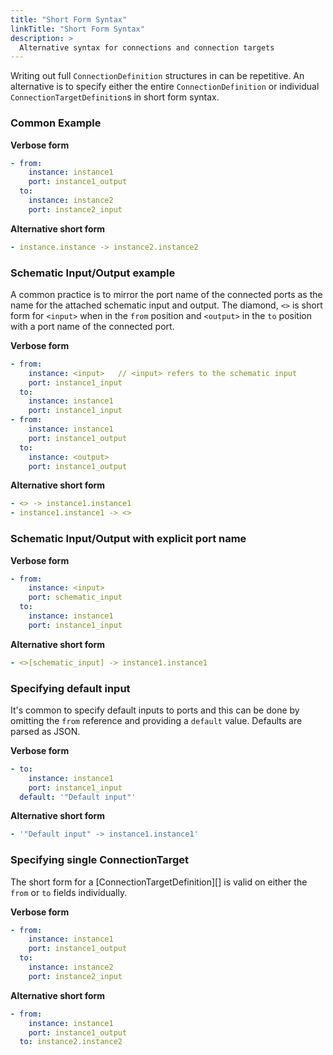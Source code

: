 ```yaml
---
title: "Short Form Syntax"
linkTitle: "Short Form Syntax"
description: >
  Alternative syntax for connections and connection targets
---
```


Writing out full `ConnectionDefinition` structures in can be repetitive. An alternative is to specify either the entire `ConnectionDefinition` or individual `ConnectionTargetDefinition`s in short form syntax.

### Common Example

**Verbose form**

```yaml
- from:
    instance: instance1
    port: instance1_output
  to:
    instance: instance2
    port: instance2_input
```

**Alternative short form**

```yaml
- instance.instance -> instance2.instance2
```

### Schematic Input/Output example

A common practice is to mirror the port name of the connected ports as the name for the attached schematic input and output. The diamond, `<>` is short form for `<input>` when in the `from` position and `<output>` in the `to` position with a port name of the connected port.

**Verbose form**

```yaml
- from:
    instance: <input>   // <input> refers to the schematic input
    port: instance1_input
  to:
    instance: instance1
    port: instance1_input
- from:
    instance: instance1
    port: instance1_output
  to:
    instance: <output>
    port: instance1_output
```

**Alternative short form**

```yaml
- <> -> instance1.instance1
- instance1.instance1 -> <>
```

### Schematic Input/Output with explicit port name

**Verbose form**

```yaml
- from:
    instance: <input>
    port: schematic_input
  to:
    instance: instance1
    port: instance1_input
```

**Alternative short form**

```yaml
- <>[schematic_input] -> instance1.instance1
```

### Specifying default input

It's common to specify default inputs to ports and this can be done by omitting the `from` reference and providing a `default` value. Defaults are parsed as JSON.

**Verbose form**

```yaml
- to:
    instance: instance1
    port: instance1_input
  default: '"Default input"'
```

**Alternative short form**

```yaml
- '"Default input" -> instance1.instance1'
```

### Specifying single ConnectionTarget

The short form for a [ConnectionTargetDefinition][] is valid on either the `from` or `to` fields individually.

**Verbose form**

```yaml
- from:
    instance: instance1
    port: instance1_output
  to:
    instance: instance2
    port: instance2_input
```

**Alternative short form**

```yaml
- from:
    instance: instance1
    port: instance1_output
  to: instance2.instance2
```
